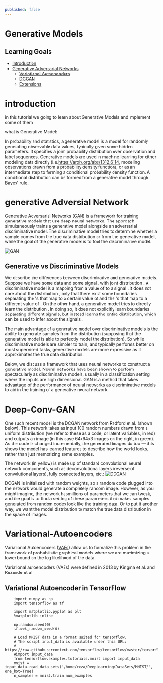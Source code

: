 ```yaml
---
published: false
---
```

# Generative Models


## Learning Goals


<!-- MarkdownTOC autolink=true autoanchor=true bracket=round -->

- [Introduction](#introduction)
- [Generative Adversarial Networks](#generative-adversarial-networks)
    - [Variational Autoencoders](#Variational-Autoencoders)
    - [DCGAN](#DCGAN)
    - [Extensions](#extensions)


# introduction
in this tutorial we going to learn about Generative Models and implement some of them

what is Generative Model:

In probability and statistics, a generative model is a model for randomly generating observable data values, typically given some hidden parameters. It specifies a joint probability distribution over observation and label sequences. Generative models are used in machine learning for either modeling data directly (i.e.https://arxiv.org/abs/1312.6114, modeling observations drawn from a probability density function), or as an intermediate step to forming a conditional probability density function. A conditional distribution can be formed from a generative model through Bayes' rule.


# generative Adversial Network

Generative Adversarial Networks ([GAN](https://arxiv.org/abs/1406.2661)) is a framework for training generative models that use deep neural networks. The approach simultaneously trains a generative model alongside an adversarial discriminative model. The discriminative model tries to determine whether a sample comes from the true data distribution or from the generative model, while the goal of the generative model is to fool the discriminative model.

![GAN](http://www.kdnuggets.com/wp-content/uploads/generative-adversarial-network.png)

 ## Generative vs Discriminative Models

We describe the differences between discriminative and generative models. Suppose we have some data and some signal , with joint distribution . A discriminative model is a mapping from a value of to a signal . It does not care about the distribution , only that there exist some boundaries separating the 's that map to a certain value of and the 's that map to a different value of . On the other hand, a generative model tries to directly learn the distribution . In doing so, it does not explicitly learn boundaries separating different signals, but instead learns the entire distribution, which can be used to infer about the signals .

The main advantage of a generative model over discriminative models is the ability to generate samples from the distribution (supposing that the generative model is able to perfectly model the distribution). So while discriminative models are simpler to train, and typically performs better on most supervised tasks, generative models are more expressive as it approximates the true data distribution.

Below, we discuss a framework that uses neural networks to construct a generative model. Neural networks have been shown to perform spectacularly as discriminative models, usually in a classification setting where the inputs are high dimensional. GAN is a method that takes advantage of the performance of neural networks as discriminative models to aid in the training of a generative neural network.



# Deep-Conv-GAN

One such recent model is the DCGAN network from [Radford](https://github.com/Newmu/dcgan_code) et al. (shown below). This network takes as input 100 random numbers drawn from a uniform distribution (we refer to these as a code, or latent variables, in red) and outputs an image (in this case 64x64x3 images on the right, in green). As the code is changed incrementally, the generated images do too — this shows the model has learned features to describe how the world looks, rather than just memorizing some examples.

The network (in yellow) is made up of standard convolutional neural network components, such as deconvolutional layers (reverse of convolutional layers), fully connected layers, etc.:
![DCGAN](https://blog.openai.com/content/images/2017/02/gen_models_diag_1.svg)

DCGAN is initialized with random weights, so a random code plugged into the network would generate a completely random image. However, as you might imagine, the network hasmillions of parameters that we can tweak, and the goal is to find a setting of these parameters that makes samples generated from random codes look like the training data. Or to put it another way, we want the model distribution to match the true data distribution in the space of images.


# Variational-Autoencoders

Variational Autoencoders ([VAEs](https://arxiv.org/abs/1312.6114)) allow us to formalize this problem in the framework of probabilistic graphical models where we are maximizing a lower bound on the log likelihood of the data.

Variational autoencoders (VAEs) were defined in 2013 by Kingma et al. and Rezende et al
## Variational Autoencoder in TensorFlow

		import numpy as np
		import tensorflow as tf

		import matplotlib.pyplot as plt
		%matplotlib inline

		np.random.seed(0)
		tf.set_random_seed(0)

		# Load MNIST data in a format suited for tensorflow.
        # The script input_data is available under this URL:
        # https://raw.githubusercontent.com/tensorflow/tensorflow/master/tensorflow/examples/tutorials/mnist/input_data.py
        #import input_data
        from tensorflow.examples.tutorials.mnist import input_data
        mnist = input_data.read_data_sets('/home/reza/DeepLearning/DataSets/MNIST/', one_hot=True)
        n_samples = mnist.train.num_examples
